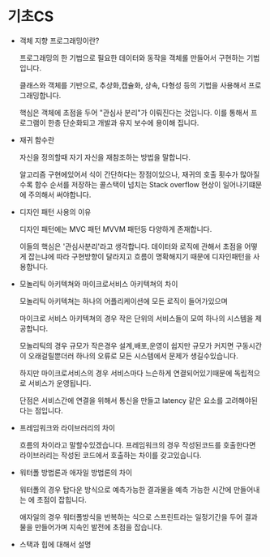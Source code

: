 # 기초CS

- 객체 지향 프로그래밍이란?

  프로그래밍의 한 기법으로 필요한 데이터와 동작을 객체롤 만들어서 구현하는 기법입니다.

  클래스와 객체를 기반으로, 추상화,캡슐화, 상속, 다형성 등의 기법을 사용해서 프로그래밍합니다.

  핵심은 객체에 초점을 두어 "관심사 분리"가 이뤄진다는 것입니다. 이를 통해서 프로그램이 한층 단순화되고 개발과 유지 보수에 용이해 집니다.



- 재귀 함수란

  자신을 정의할때 자기 자신을 재참조하는 방법을 말합니다.

  알고리즘 구현에있어서 식이 간단하다는 장점이있으나, 재귀의 호출 횟수가 많아질수록 함수 순서를 저장하는 콜스택이 넘치는 Stack overflow 현상이 일어나기떄문에 주의해서 써야합니다. 



- 디자인 패턴 사용의 이유

  디자인 패턴에는 MVC 패턴 MVVM 패턴등 다양하게 존재합니다.

  이들의 핵심은 '관심사분리'라고 생각합니다. 데이터와 로직에 관해서 초점을 어떻게 잡는냐에 따라 구현방향이 달라지고 흐름이 명확해지기 때문에 디자인패턴을 사용합니다.



- 모놀리틱 아키텍쳐와 마이크로서비스 아키텍쳐의 차이

  모놀리틱 아키텍쳐는 하나의 어플리케이션에 모든 로직이 들어가있으며

  마이크로 서비스 아키텍쳐의 경우 작은 단위의 서비스들이 모여 하나의 시스템을 제공합니다.

  모놀리틱의 경우 규모가 작은경우 설계,배포,운영이 쉽지만 규모가 커지면 구동시간이 오래걸릴뿐더러 하나의 오류로 모든 시스템에서 문제가 생길수있습니다.

  하지만 마이크로서비스의 경우 서비스마다 느슨하게 연결되어있기때문에 독립적으로 서비스가 운영됩니다.

  단점은 서비스간에 연결을 위해서 통신을 만들고 latency 같은 요소를 고려해야된다는 점입니다.



- 프레임워크와 라이브러리의 차이

  흐름의 차이라고 말할수있겠습니다. 프레임워크의 경우 작성된코드를 호출한다면 라이브러리는 작성된 코드에서 호출하는 차이를 갖고있습니다.



- 워터폴 방법론과 애자일 방법론의 차이

  워터폴의 경우 탑다운 방식으로 예측가능한 결과물을 예측 가능한 시간에 만들어내는 에 초점이 잡힙니다.

  애자일의 경우 워터폴방식을 반복하는 식으로 스프린트라는 일정기간을 두어 결과물을 만들어가며 지속인 발전에 초점을 잡습니다.



- 스택과 힙에 대해서 설명